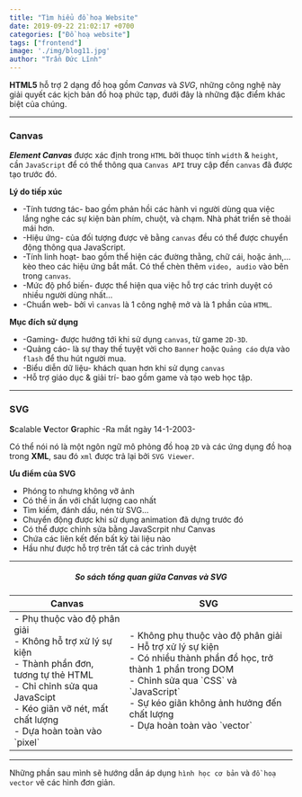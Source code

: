 ```yaml
---
title: "Tìm hiểu đồ hoạ Website"
date: 2019-09-22 21:02:17 +0700
categories: ["Đồ hoạ website"]
tags: ["frontend"]
image: './img/blog11.jpg'
author: "Trần Đức Lĩnh"
---
```


**HTML5** hỗ trợ 2 dạng đồ hoạ gồm *Canvas* và *SVG*, những công nghệ này giải quyết các kịch bản đồ hoạ phức tạp, đưới đây là những đặc điểm khác biệt của chúng.

<!-- ![image-title-here](/assets/img/img-post/graphic-website/pic-01.jpg){:width="100%"} -->

***

### Canvas
***Element Canvas*** được xác định trong `HTML` bởi thuọc tính `width` & `height`, cần `JavaScript` để có thể thông qua `Canvas API` truy cập đến `canvas` đã được tạo trước đó.

**Lý do tiếp xúc**
* -Tính tương tác- bao gồm phản hồi các hành vi người dùng qua việc lắng nghe các sự kiện bàn phím, chuột, và chạm. Nhà phát triển sẽ thoải mái hơn.
* -Hiệu ứng- của đối tượng được vẽ bằng `canvas` đều có thể được chuyển động thông qua JavaScript.
* -Tính linh hoạt- bao gồm thể hiện các đường thằng, chữ cái, hoặc ảnh,... kèo theo các hiệu ứng bắt mắt. Có thể chèn thêm `video, audio` vào bên trong `canvas`.
* -Mức độ phổ biến- được thể hiện qua việc hỗ trợ các trình duyệt có nhiều người dùng nhất...
* -Chuẩn web- bởi vì `canvas` là 1 công nghệ mở và là 1 phần của `HTML`.

**Mục đích sử dụng**
* -Gaming- được hướng tới khi sử dụng `canvas`, từ game `2D-3D`.
* -Quảng cáo- là sự thay thế tuyệt vời cho `Banner` hoặc `Quảng cáo` dựa vào `flash` để thu hút người mua.
* -Biểu diễn dữ liệu- khách quan hơn khi sử dụng `canvas`
* -Hỗ trợ giáo dục & giải trí- bao gồm game và tạo web học tập.

***

### SVG

**S**calable **V**ector **G**raphic
 -Ra mắt ngày 14-1-2003-

 Có thể nói nó là một ngôn ngữ mô phỏng đồ hoạ `2D` và các ứng dụng đồ hoạ trong **XML**, sau đó `xml` được trả lại bởi `SVG Viewer`.


**Ưu điểm của SVG**
* Phóng to nhưng không vỡ ảnh
* Có thể in ấn với chất lượng cao nhất
* Tìm kiếm, đánh dấu, nén từ SVG...
* Chuyển động được khi sử dụng animation đã dựng trước đó
* Có thể được chỉnh sửa bằng JavaScrpit như Canvas
* Chứa các liên kết đến bất kỳ tài liệu nào
* Hầu như được hỗ trợ trên tất cả các trình duyệt

***

##### <center>So sách tổng quan giữa Canvas và SVG</center>

<table class="table table-bordered">
  <thead>
    <tr class="text-center">
      <th scope="col">Canvas</th>
      <th scope="col">SVG</th>
    </tr>
  </thead>
  <tbody>
    <tr>
        <td>
            - Phụ thuộc vào độ phân giải<br/>
            - Không hỗ trợ xử lý sự kiện<br/> 
            - Thành phần đơn, tương tự thẻ HTML<br/> 
            - Chỉ chỉnh sửa qua JavaScipt<br/> 
            - Kéo giãn vỡ nét, mất chất lượng<br/> 
            - Dựa hoàn toàn vào `pixel`<br/>
        </td>
        <td>
            - Không phụ thuộc vào độ phân giải<br/>
            - Hỗ trợ xử lý sự kiện<br/>
            - Có nhiều thành phần đồ học, trở thành 1 phần trong DOM<br/>
            - Chỉnh sửa qua `CSS` và `JavaScript`<br/>
            - Sự kéo giãn không ảnh hưởng đến chất lượng<br/>
            - Dựa hoàn toàn vào `vector`<br/>
        </td>
    </tr>
  </tbody>
</table>

***

Những phần sau mình sẽ hướng dẫn áp dụng `hình học cơ bản` và `đồ hoạ vector` vẽ các hình đơn giản.